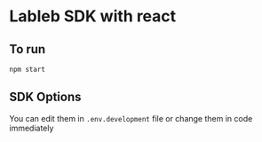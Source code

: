 # Lableb SDK with react

## To run

```sh
npm start
```

## SDK Options
You can edit them in `.env.development` file or change them in code immediately